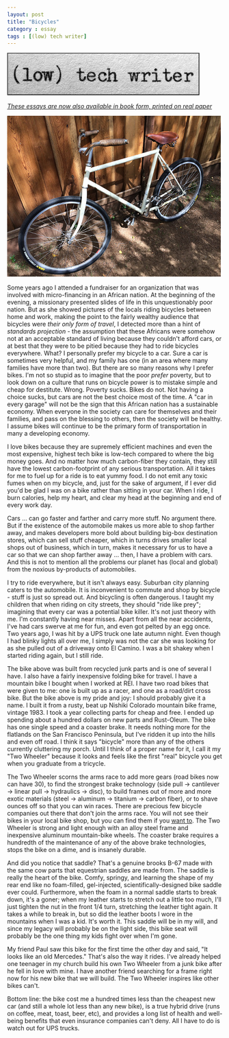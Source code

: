 ```yaml
---
layout: post
title: "Bicycles"
category : essay
tags : [(low) tech writer]
---
```

[![low tech writer](/assets/ltw/header14.jpg)](http://bit.ly/lowtechwriter)

*[These essays are now also available in book form, printed on real paper](http://bit.ly/lowtechwriter)*



[![Bike](/assets/ltw/bicyclesm.jpg)](/assets/ltw/bicycle.jpg)

Some years ago I attended a fundraiser for an organization that was involved with micro-financing in an African nation. At the beginning of the evening, a missionary presented slides of life in this unquestionably poor nation. But as she showed pictures of the locals riding bicycles between home and work, making the point to the fairly wealthy audience that bicycles were *their only form of travel*, I detected more than a hint of *standards projection* - the assumption that these Africans were somehow not at an acceptable standard of living because they couldn't afford cars, or at best that they were to be pitied because they had to ride bicycles everywhere. What? I personally prefer my bicycle to a car. Sure a car is sometimes very helpful, and my family has one (in an area where many families have more than two). But there are so many reasons why I prefer bikes. I'm not so stupid as to imagine that the poor *prefer* poverty, but to look down on a culture that runs on bicycle power is to mistake simple and cheap for destitute. Wrong. Poverty sucks. Bikes do not. Not having a choice sucks, but cars are not the best choice most of the time. A "car in every garage" will not be the sign that this African nation has a sustainable economy. When everyone in the society can care for themselves and their families, and pass on the blessing to others, then the society will be healthy. I assume bikes will continue to be the primary form of transportation in many a developing economy.

I love bikes because they are supremely efficient machines and even the most expensive, highest tech bike is low-tech compared to where the big money goes. And no matter how much carbon-fiber they contain, they still have the lowest carbon-footprint of any serious transportation. All it takes for me to fuel up for a ride is to eat yummy food. I do not emit any toxic fumes when on my bicycle, and, just for the sake of argument, if I ever did you'd be glad I was on a bike rather than sitting in your car. When I ride, I burn calories, help my heart, and clear my head at the beginning and end of every work day.

Cars ... can go faster and farther and carry more stuff. No argument there. But if the existence of the automobile makes us more able to shop farther away, and makes developers more bold about building big-box destination stores, which can sell stuff cheaper, which in turns drives smaller local shops out of business, which in turn, makes it necessary for us to have a car so that we can shop farther away ... then, I have a problem with cars. And this is not to mention all the problems our planet has (local and global) from the noxious by-products of automobiles.

I try to ride everywhere, but it isn't always easy. Suburban city planning caters to the automobile. It is inconvenient to commute and shop by bicycle - stuff is just so spread out. And bicycling is often dangerous. I taught my children that when riding on city streets, they should "ride like prey"; imagining that every car was a potential bike killer. It's not just theory with me. I'm constantly having near misses. Apart from all the near accidents, I've had cars swerve at me for fun, and even got pelted by an egg once. Two years ago, I was hit by a UPS truck one late autumn night. Even though I had blinky lights all over me, I simply was not the car she was looking for as she pulled out of a driveway onto El Camino. I was a bit shakey when I started riding again, but I still ride.

The bike above was built from recycled junk parts and is one of several I have. I also have a fairly inexpensive folding bike for travel. I have a mountain bike I bought when I worked at REI. I have two road bikes that were given to me: one is built up as a racer, and one as a road/dirt cross bike. But the bike above is my pride and joy: I should probably give it a name. I built it from a rusty, beat up Nishiki Colorado mountain bike frame, vintage 1983. I took a year collecting parts for cheap and free. I ended up spending about a hundred dollars on new parts and Rust-Oleum. The bike has one single speed and a coaster brake. It needs nothing more for the flatlands on the San Francisco Peninsula, but I've ridden it up into the hills and even off road. I think it says "bicycle" more than any of the others currently cluttering my porch. Until I think of a proper name for it, I call it my "Two Wheeler" because it looks and feels like the first "real" bicycle you get when you graduate from a tricycle.

The Two Wheeler scorns the arms race to add more gears (road bikes now can have 30), to find the strongest brake technology (side pull -> cantilever -> linear pull -> hydraulics -> disc), to build frames out of more and more exotic materials (steel -> aluminum -> titanium -> carbon fiber), or to shave ounces off so that you can win races. There are precious few bicycle companies out there that don't join the arms race. You will not see their bikes in your local bike shop, but you can find them if you [want to](http://rivbike.com/). The Two Wheeler is strong and light enough with an alloy steel frame and inexpensive aluminum mountain-bike wheels. The coaster brake requires a hundredth of the maintenance of any of the above brake technologies, stops the bike on a dime, and is insanely durable.

And did you notice that saddle? That's a genuine brooks B-67 made with the same cow parts that equestrian saddles are made from. The saddle is really the heart of the bike. Comfy, springy, and learning the shape of my rear end like no foam-filled, gel-injected, scientifically-designed bike saddle ever could. Furthermore, when the foam in a normal saddle starts to break down, it's a goner; when my leather starts to stretch out a little too much, I'll just tighten the nut in the front 1/4 turn, stretching the leather tight again. It takes a while to break in, but so did the leather boots I wore in the mountains when I was a kid. It's worth it. This saddle will be in my will, and since my legacy will probably be on the light side, this bike seat will probably be the one thing my kids fight over when I'm gone.

My friend Paul saw this bike for the first time the other day and said, "It looks like an old Mercedes." That's also the way it rides. I've already helped one teenager in my church build his own Two Wheeler from a junk bike after he fell in love with mine. I have another friend searching for a frame right now for his new bike that we will build. The Two Wheeler inspires like other bikes can't.

Bottom line: the bike cost me a hundred times less than the cheapest new car (and still a whole lot less than any new bike), is a true hybrid drive (runs on coffee, meat, toast, beer, etc), and provides a long list of health and well-being benefits that even insurance companies can't deny. All I have to do is watch out for UPS trucks.						

